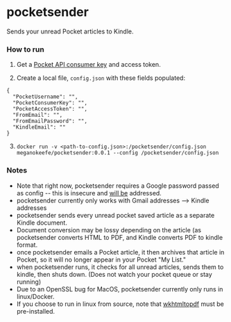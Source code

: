 # pocketsender

Sends your unread Pocket articles to Kindle.


### How to run

1. Get a [Pocket API consumer key](https://getpocket.com/developer/docs/authentication) and access token.

2. Create a local file, `config.json` with these fields populated:

```
{
  "PocketUsername": "",
  "PocketConsumerKey": "",
  "PocketAccessToken": "",
  "FromEmail": "",
  "FromEmailPassword": "",
  "KindleEmail": ""
}
```

3. `docker run -v <path-to-config.json>:/pocketsender/config.json  meganokeefe/pocketsender:0.0.1 --config /pocketsender/config.json`

### Notes 

- Note that right now, pocketsender requires a Google password passed as config -- this is insecure and [will be](https://github.com/m-okeefe/pocketsender/issues/3) addressed.
- pocketsender currently only works with Gmail addresses --> Kindle addresses
- pocketsender sends every unread pocket saved article as a separate Kindle document.
- Document conversion may be lossy depending on the article (as pocketsender converts HTML to PDF, and Kindle converts PDF to kindle format.
- once pocketsender emails a Pocket article, it then archives that article in Pocket, so it will no longer appear in your Pocket "My List."
- when pocketsender runs, it checks for all unread articles, sends them to kindle, then shuts down. (Does not watch your pocket queue or stay running)
- Due to an OpenSSL bug for MacOS, pocketsender currently only runs in linux/Docker.
- If you choose to run in linux from source, note that [wkhtmltopdf](https://wkhtmltopdf.org/) must be pre-installed.
